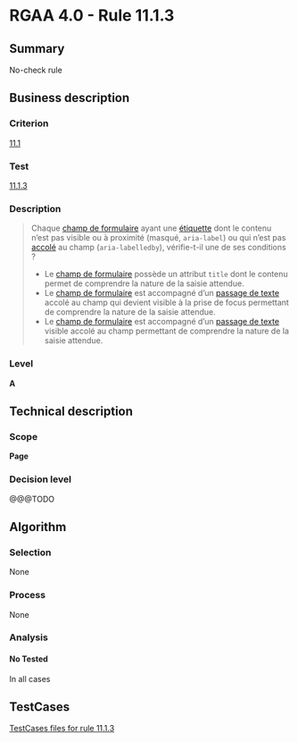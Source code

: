 # RGAA 4.0 - Rule 11.1.3

## Summary
No-check rule


## Business description

### Criterion
[11.1](https://www.numerique.gouv.fr/publications/rgaa-accessibilite/methode/criteres/#crit-11-1)

### Test
[11.1.3](https://www.numerique.gouv.fr/publications/rgaa-accessibilite/methode/criteres/#test-11-1-3)

### Description
> Chaque [champ de formulaire](https://www.numerique.gouv.fr/publications/rgaa-accessibilite/methode/glossaire/#champ-de-saisie-de-formulaire) ayant une [étiquette](https://www.numerique.gouv.fr/publications/rgaa-accessibilite/methode/glossaire/#etiquette-de-champ-de-formulaire) dont le contenu n’est pas visible ou à proximité (masqué, `aria-label`) ou qui n’est pas [accolé](https://www.numerique.gouv.fr/publications/rgaa-accessibilite/methode/glossaire/#accoles-etiquette-et-champ-accoles) au champ (`aria-labelledby`), vérifie-t-il une de ses conditions ?
> 
> * Le [champ de formulaire](https://www.numerique.gouv.fr/publications/rgaa-accessibilite/methode/glossaire/#champ-de-saisie-de-formulaire) possède un attribut `title` dont le contenu permet de comprendre la nature de la saisie attendue.
> * Le [champ de formulaire](https://www.numerique.gouv.fr/publications/rgaa-accessibilite/methode/glossaire/#champ-de-saisie-de-formulaire) est accompagné d’un [passage de texte](https://www.numerique.gouv.fr/publications/rgaa-accessibilite/methode/glossaire/#passage-de-texte-lie-par-aria-labelledby-ou-aria-describedby) accolé au champ qui devient visible à la prise de focus permettant de comprendre la nature de la saisie attendue.
> * Le [champ de formulaire](https://www.numerique.gouv.fr/publications/rgaa-accessibilite/methode/glossaire/#champ-de-saisie-de-formulaire) est accompagné d’un [passage de texte](https://www.numerique.gouv.fr/publications/rgaa-accessibilite/methode/glossaire/#passage-de-texte-lie-par-aria-labelledby-ou-aria-describedby) visible accolé au champ permettant de comprendre la nature de la saisie attendue.

### Level
**A**


## Technical description

### Scope
**Page**

### Decision level
@@@TODO


## Algorithm

### Selection
None

### Process
None

### Analysis

#### No Tested
In all cases


##  TestCases

[TestCases files for rule 11.1.3](https://gitlab.com/asqatasun/Asqatasun/-/tree/v5/rules/rules-rgaa4.0/src/test/resources/testcases/rgaa40//Rgaa40Rule110103/)


